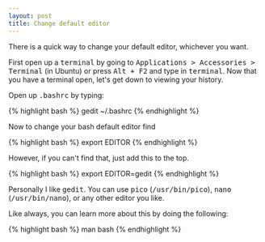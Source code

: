 ```yaml
---
layout: post
title: Change default editor
---
```


There is a quick way to change your default editor, whichever you want.

First open up a <tt>terminal</tt> by going to <tt>Applications > Accessories > Terminal</tt> (in Ubuntu) or press <tt>Alt + F2</tt> and type in <tt>terminal</tt>. Now that you have a terminal open, let's get down to viewing your history.

Open up <tt>.bashrc</tt> by typing:

{% highlight bash %}
gedit ~/.bashrc
{% endhighlight %}

Now to change your bash default editor find

{% highlight bash %}
export EDITOR
{% endhighlight %}

However, if you can't find that, just add this to the top.

{% highlight bash %}
export EDITOR=gedit
{% endhighlight %}

Personally I like <tt>gedit</tt>. You can use <tt>pico</tt> (<tt>/usr/bin/pico</tt>), <tt>nano</tt> (<tt>/usr/bin/nano</tt>), or any other editor you like.

Like always, you can learn more about this by doing the following:

{% highlight bash %}
man bash
{% endhighlight %}
